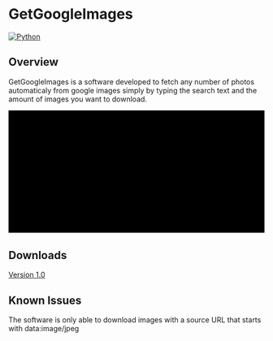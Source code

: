﻿# GetGoogleImages

[![Python](https://img.shields.io/badge/python-3.6%2B-blue.svg)](https://www.python.org/)

## Overview

GetGoogleImages is a software developed to fetch any number of photos automaticaly from google images simply by typing the search text and the amount of images you want to download.

![Demo](demo.gif)

## Downloads

[Version 1.0](https://github.com/jpbetanza/GetGoogleImages/blob/main/dist/GetGoogleImages.exe)

## Known Issues

The software is only able to download images with a source URL that starts with data:image/jpeg
